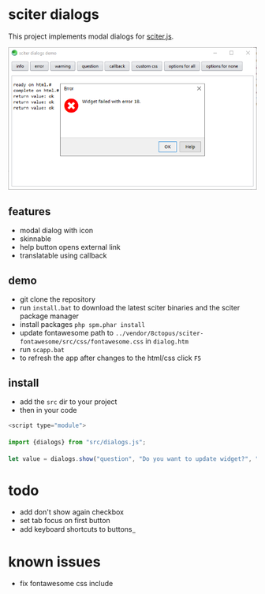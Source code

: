 # sciter dialogs

This project implements modal dialogs for [sciter.js](https://sciter.com/).

![sciter dialogs screenshot](screenshot.png)

## features

- modal dialog with icon
- skinnable
- help button opens external link
- translatable using callback

## demo

- git clone the repository
- run `install.bat` to download the latest sciter binaries and the sciter package manager
- install packages `php spm.phar install`
- update fontawesome path to `../vendor/8ctopus/sciter-fontawesome/src/css/fontawesome.css` in `dialog.htm`
- run `scapp.bat`
- to refresh the app after changes to the html/css click `F5`

## install

- add the `src` dir to your project
- then in your code

```js
<script type="module">

import {dialogs} from "src/dialogs.js";

let value = dialogs.show("question", "Do you want to update widget?", "yes no cancel");

```

# todo

- add don't show again checkbox
- set tab focus on first button
- add keyboard shortcuts to buttons &#818;

# known issues

- fix fontawesome css include
